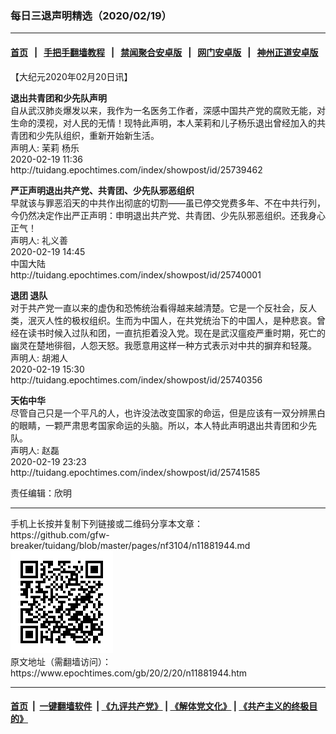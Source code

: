 ### 每日三退声明精选（2020/02/19）
------------------------

#### [首页](https://github.com/gfw-breaker/banned-news1/blob/master/README.md) &nbsp;&nbsp;|&nbsp;&nbsp; [手把手翻墙教程](https://github.com/gfw-breaker/guides/wiki) &nbsp;&nbsp;|&nbsp;&nbsp; [禁闻聚合安卓版](https://github.com/gfw-breaker/bn-android) &nbsp;&nbsp;|&nbsp;&nbsp; [网门安卓版](https://github.com/oGate2/oGate) &nbsp;&nbsp;|&nbsp;&nbsp; [神州正道安卓版](https://github.com/SzzdOgate/update) 



<div class="post_content" id="artbody" itemprop="articleBody">
 <!-- article content begin -->
 <p>
  【大纪元2020年02月20日讯】
 </p>
 <p>
  <strong>
   退出共青团和少先队声明
  </strong>
  <br/>
  自从武汉肺炎爆发以来，我作为一名医务工作者，深感中国共产党的腐败无能，对生命的漠视，对人民的无情！现特此声明，本人茉莉和儿子杨乐退出曾经加入的共青团和少先队组织，重新开始新生活。
  <br/>
  声明人: 茉莉 杨乐
  <br/>
  2020-02-19 11:36
  <br/>
  http://tuidang.epochtimes.com/index/showpost/id/25739462
 </p>
 <p>
  <strong>
   严正声明退出共产党、共青团、少先队邪恶组织
  </strong>
  <br/>
  早就该与罪恶滔天的中共作出彻底的切割——虽已停交党费多年、不在中共行列，今仍然决定作出严正声明：申明退出共产党、共青团、少先队邪恶组织。还我身心正气！
  <br/>
  声明人: 礼义善
  <br/>
  2020-02-19 14:45
  <br/>
  中国大陆
  <br/>
  http://tuidang.epochtimes.com/index/showpost/id/25740001
 </p>
 <p>
  <strong>
   退团 退队
  </strong>
  <br/>
  对于共产党一直以来的虚伪和恐怖统治看得越来越清楚。它是一个反社会，反人类，泯灭人性的极权组织。生而为中国人，在共党统治下的中国人，是种悲哀。曾经在读书时候入过队和团，一直抗拒着没入党。现在是武汉瘟疫严重时期，死亡的幽灵在楚地徘徊，人怨天怒。我愿意用这样一种方式表示对中共的摒弃和轻蔑。
  <br/>
  声明人: 胡湘人
  <br/>
  2020-02-19 15:30
  <br/>
  http://tuidang.epochtimes.com/index/showpost/id/25740356
 </p>
 <p>
  <strong>
   天佑中华
  </strong>
  <br/>
  尽管自己只是一个平凡的人，也许没法改变国家的命运，但是应该有一双分辨黑白的眼睛，一颗严肃思考国家命运的头脑。所以，本人特此声明退出共青团和少先队。
  <br/>
  声明人: 赵磊
  <br/>
  2020-02-19 23:23
  <br/>
  http://tuidang.epochtimes.com/index/showpost/id/25741585
 </p>
 <p>
  责任编辑：欣明
 </p>
 <!-- article content end -->
 <div id="below_article_ad">
 </div>
</div>

<hr/>
手机上长按并复制下列链接或二维码分享本文章：<br/>
https://github.com/gfw-breaker/tuidang/blob/master/pages/nf3104/n11881944.md <br/>
<a href='https://github.com/gfw-breaker/tuidang/blob/master/pages/nf3104/n11881944.md'><img src='https://github.com/gfw-breaker/tuidang/blob/master/pages/nf3104/n11881944.md.png'/></a> <br/>
原文地址（需翻墙访问）：https://www.epochtimes.com/gb/20/2/20/n11881944.htm


------------------------
#### [首页](https://github.com/gfw-breaker/banned-news/blob/master/README.md) &nbsp;|&nbsp; [一键翻墙软件](https://github.com/gfw-breaker/nogfw/blob/master/README.md) &nbsp;| [《九评共产党》](https://github.com/gfw-breaker/9ping.md/blob/master/README.md#九评之一评共产党是什么) | [《解体党文化》](https://github.com/gfw-breaker/jtdwh.md/blob/master/README.md) | [《共产主义的终极目的》](https://github.com/gfw-breaker/gczydzjmd.md/blob/master/README.md)


<img src='http://gfw-breaker.win/tuidang/pages/nf3104/n11881944.md' width='0px' height='0px'/>